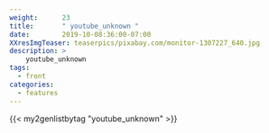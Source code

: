 ```yaml
---
weight:      23
title:       " youtube_unknown "
date:        2019-10-08:36:00-07:00
XXresImgTeaser: teaserpics/pixabay.com/monitor-1307227_640.jpg
description: >
    youtube_unknown
tags:
  - front
categories:
  - features
---
```


{{< my2genlistbytag "youtube_unknown" >}}
